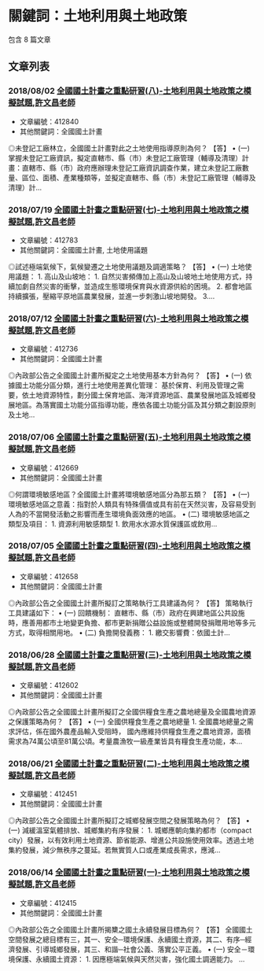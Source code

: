 # 關鍵詞：土地利用與土地政策

包含 8 篇文章

## 文章列表

### 2018/08/02 [全國國土計畫之重點研習(八)-土地利用與土地政策之模擬試題,許文昌老師](../../articles/412840_%E5%85%A8%E5%9C%8B%E5%9C%8B%E5%9C%9F%E8%A8%88%E7%95%AB%E4%B9%8B%E9%87%8D%E9%BB%9E%E7%A0%94%E7%BF%92%28%E5%85%AB%29-%E5%9C%9F%E5%9C%B0%E5%88%A9%E7%94%A8%E8%88%87%E5%9C%9F%E5%9C%B0%E6%94%BF%E7%AD%96%E4%B9%8B%E6%A8%A1%E6%93%AC%E8%A9%A6%E9%A1%8C%2C%E8%A8%B1%E6%96%87%E6%98%8C%E8%80%81%E5%B8%AB.md)
- 文章編號：412840
- 其他關鍵詞：全國國土計畫

◎未登記工廠林立，全國國土計畫對此之土地使用指導原則為何？ 【答】 • (一) 掌握未登記工廠資訊，擬定直轄市、縣（市）未登記工廠管理（輔導及清理）計畫：直轄市、縣（市）政府應辦理未登記工廠資訊調查作業，建立未登記工廠數量、區位、面積、產業種類等，並擬定直轄市、縣（市）未登記工廠管理（輔導及清理）計...

### 2018/07/19 [全國國土計畫之重點研習(七)-土地利用與土地政策之模擬試題,許文昌老師](../../articles/412783_%E5%85%A8%E5%9C%8B%E5%9C%8B%E5%9C%9F%E8%A8%88%E7%95%AB%E4%B9%8B%E9%87%8D%E9%BB%9E%E7%A0%94%E7%BF%92%28%E4%B8%83%29-%E5%9C%9F%E5%9C%B0%E5%88%A9%E7%94%A8%E8%88%87%E5%9C%9F%E5%9C%B0%E6%94%BF%E7%AD%96%E4%B9%8B%E6%A8%A1%E6%93%AC%E8%A9%A6%E9%A1%8C%2C%E8%A8%B1%E6%96%87%E6%98%8C%E8%80%81%E5%B8%AB.md)
- 文章編號：412783
- 其他關鍵詞：全國國土計畫, 土地使用議題

◎試述極端氣候下，氣候變遷之土地使用議題及調適策略？ 【答】 • (一) 土地使用議題： 1. 高山及山坡地： 1. 自然災害頻傳加上高山及山坡地土地使用方式，持續加劇自然災害的衝擊，並造成生態環境保育與水資源供給的困境。 2. 都會地區持續擴張，壓縮平原地區農業發展，並進一步刺激山坡地開發。 3....

### 2018/07/12 [全國國土計畫之重點研習(六)-土地利用與土地政策之模擬試題,許文昌老師](../../articles/412736_%E5%85%A8%E5%9C%8B%E5%9C%8B%E5%9C%9F%E8%A8%88%E7%95%AB%E4%B9%8B%E9%87%8D%E9%BB%9E%E7%A0%94%E7%BF%92%28%E5%85%AD%29-%E5%9C%9F%E5%9C%B0%E5%88%A9%E7%94%A8%E8%88%87%E5%9C%9F%E5%9C%B0%E6%94%BF%E7%AD%96%E4%B9%8B%E6%A8%A1%E6%93%AC%E8%A9%A6%E9%A1%8C%2C%E8%A8%B1%E6%96%87%E6%98%8C%E8%80%81%E5%B8%AB.md)
- 文章編號：412736
- 其他關鍵詞：全國國土計畫

◎內政部公告之全國國土計畫所擬定之土地使用基本方針為何？ 【答】 • (一) 依據國土功能分區分類，進行土地使用差異化管理： 基於保育、利用及管理之需要，依土地資源特性，劃分國土保育地區、海洋資源地區、農業發展地區及城鄉發展地區。為落實國土功能分區指導功能，應依各國土功能分區及其分類之劃設原則及土地...

### 2018/07/06 [全國國土計畫之重點研習(五)-土地利用與土地政策之模擬試題,許文昌老師](../../articles/412669_%E5%85%A8%E5%9C%8B%E5%9C%8B%E5%9C%9F%E8%A8%88%E7%95%AB%E4%B9%8B%E9%87%8D%E9%BB%9E%E7%A0%94%E7%BF%92%28%E4%BA%94%29-%E5%9C%9F%E5%9C%B0%E5%88%A9%E7%94%A8%E8%88%87%E5%9C%9F%E5%9C%B0%E6%94%BF%E7%AD%96%E4%B9%8B%E6%A8%A1%E6%93%AC%E8%A9%A6%E9%A1%8C%2C%E8%A8%B1%E6%96%87%E6%98%8C%E8%80%81%E5%B8%AB.md)
- 文章編號：412669
- 其他關鍵詞：全國國土計畫

◎何謂環境敏感地區？全國國土計畫將環境敏感地區分為那五類？ 【答】 • (一) 環境敏感地區之意義：指對於人類具有特殊價值或具有前在天然災害，及容易受到人為的不當開發活動之影響而產生環境負面效應的地區。 • (二) 環境敏感地區之類型及項目： 1. 資源利用敏感類型 1. 飲用水水源水質保護區或飲用...

### 2018/07/05 [全國國土計畫之重點研習(四)-土地利用與土地政策之模擬試題,許文昌老師](../../articles/412658_%E5%85%A8%E5%9C%8B%E5%9C%8B%E5%9C%9F%E8%A8%88%E7%95%AB%E4%B9%8B%E9%87%8D%E9%BB%9E%E7%A0%94%E7%BF%92%28%E5%9B%9B%29-%E5%9C%9F%E5%9C%B0%E5%88%A9%E7%94%A8%E8%88%87%E5%9C%9F%E5%9C%B0%E6%94%BF%E7%AD%96%E4%B9%8B%E6%A8%A1%E6%93%AC%E8%A9%A6%E9%A1%8C%2C%E8%A8%B1%E6%96%87%E6%98%8C%E8%80%81%E5%B8%AB.md)
- 文章編號：412658
- 其他關鍵詞：全國國土計畫

◎內政部公告之全國國土計畫所擬訂之策略執行工具建議為何？ 【答】 策略執行工具建議如下： • (一) 回饋機制： 直轄市、縣（市）政府在興建地區公共設施時，應善用都市土地變更負擔、都市更新捐贈公益設施或整體開發捐贈用地等多元方式，取得相關用地。 • (二) 負擔開發義務： 1. 繳交影響費：依國土計...

### 2018/06/28 [全國國土計畫之重點研習(三)-土地利用與土地政策之模擬試題,許文昌老師](../../articles/412602_%E5%85%A8%E5%9C%8B%E5%9C%8B%E5%9C%9F%E8%A8%88%E7%95%AB%E4%B9%8B%E9%87%8D%E9%BB%9E%E7%A0%94%E7%BF%92%28%E4%B8%89%29-%E5%9C%9F%E5%9C%B0%E5%88%A9%E7%94%A8%E8%88%87%E5%9C%9F%E5%9C%B0%E6%94%BF%E7%AD%96%E4%B9%8B%E6%A8%A1%E6%93%AC%E8%A9%A6%E9%A1%8C%2C%E8%A8%B1%E6%96%87%E6%98%8C%E8%80%81%E5%B8%AB.md)
- 文章編號：412602
- 其他關鍵詞：全國國土計畫

◎內政部公告之全國國土計畫所擬訂之全國供糧食生產之農地總量及全國農地資源之保護策略為何？ 【答】 • (一) 全國供糧食生產之農地總量 1. 全國農地總量之需求評估，係在國外農產品輸入受阻時， 國內應維持供糧食生產之農地資源，面積需求為74萬公頃至81萬公頃。考量農漁牧一級產業皆具有糧食生產功能，本...

### 2018/06/21 [全國國土計畫之重點研習(二)-土地利用與土地政策之模擬試題,許文昌老師](../../articles/412451_%E5%85%A8%E5%9C%8B%E5%9C%8B%E5%9C%9F%E8%A8%88%E7%95%AB%E4%B9%8B%E9%87%8D%E9%BB%9E%E7%A0%94%E7%BF%92%28%E4%BA%8C%29-%E5%9C%9F%E5%9C%B0%E5%88%A9%E7%94%A8%E8%88%87%E5%9C%9F%E5%9C%B0%E6%94%BF%E7%AD%96%E4%B9%8B%E6%A8%A1%E6%93%AC%E8%A9%A6%E9%A1%8C%2C%E8%A8%B1%E6%96%87%E6%98%8C%E8%80%81%E5%B8%AB.md)
- 文章編號：412451
- 其他關鍵詞：全國國土計畫

◎內政部公告之全國國土計畫所擬訂之城鄉發展空間之發展策略為何？ 【答】 • (一) 減緩溫室氣體排放、城鄉集約有序發展： 1. 城鄉應朝向集約都市（compact city）發展，以有效利用土地資源、節省能源、增進公共設施使用效率。透過土地集約發展，減少無秩序之蔓延。若無實質人口或產業成長需求，應減...

### 2018/06/14 [全國國土計畫之重點研習(一)-土地利用與土地政策之模擬試題,許文昌老師](../../articles/412415_%E5%85%A8%E5%9C%8B%E5%9C%8B%E5%9C%9F%E8%A8%88%E7%95%AB%E4%B9%8B%E9%87%8D%E9%BB%9E%E7%A0%94%E7%BF%92%28%E4%B8%80%29-%E5%9C%9F%E5%9C%B0%E5%88%A9%E7%94%A8%E8%88%87%E5%9C%9F%E5%9C%B0%E6%94%BF%E7%AD%96%E4%B9%8B%E6%A8%A1%E6%93%AC%E8%A9%A6%E9%A1%8C%2C%E8%A8%B1%E6%96%87%E6%98%8C%E8%80%81%E5%B8%AB.md)
- 文章編號：412415
- 其他關鍵詞：全國國土計畫

◎內政部公告之全國國土計畫所揭櫫之國土永續發展目標為何？ 【答】 全國國土空間發展之總目標有三，其一、安全─環境保護、永續國土資源，其二、有序─經濟發展、引導城鄉發展，其三、和諧─社會公義、落實公平正義。 • (一) 安全－環境保護、永續國土資源： 1. 因應極端氣候與天然災害，強化國土調適能力。 ...
